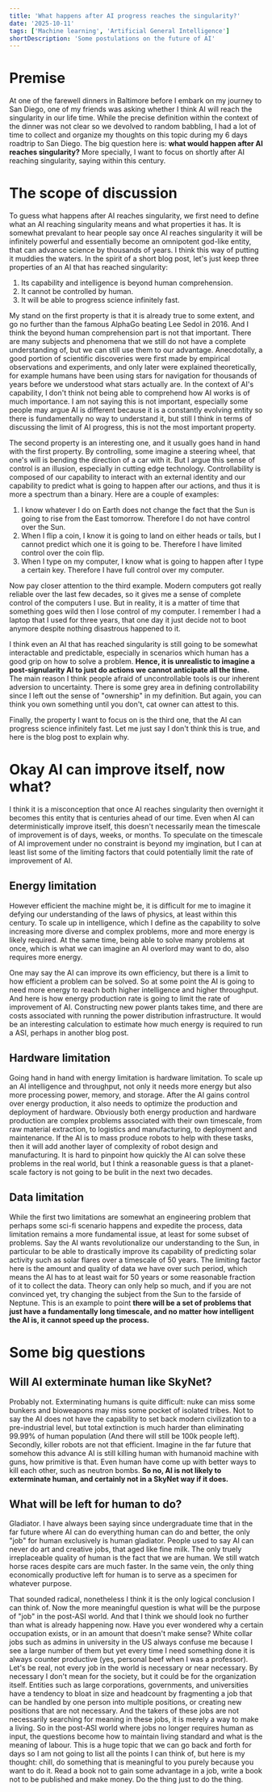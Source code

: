 ```yaml
---
title: 'What happens after AI progress reaches the singularity?'
date: '2025-10-11'
tags: ['Machine learning', 'Artificial General Intelligence']
shortDescription: 'Some postulations on the future of AI'
---
```


# Premise

At one of the farewell dinners in Baltimore before I embark on my journey to San Diego, one of my friends was asking whether I think AI will reach the singularity in our life time. While the precise definition within the context of the dinner was not clear so we devolved to random babbling, I had a lot of time to collect and organize my thoughts on this topic during my 6 days roadtrip to San Diego. The big question here is: **what would happen after AI reaches singularity?** More specially, I want to focus on shortly after AI reaching singularity, saying within this century.

# The scope of discussion

To guess what happens after AI reaches singularity, we first need to define what an AI reaching singularity means and what properties it has.
It is somewhat prevalant to hear people say once AI reaches singularity it will be infinitely powerful and essentially become an omnipotent god-like entity, that can advance science by thousands of years. I think this way of putting it muddies the waters. In the spirit of a short blog post, let's just keep three properties of an AI that has reached singularity:

1. Its capability and intelligence is beyond human comprehension.
2. It cannot be controlled by human.
2. It will be able to progress science infinitely fast.

My stand on the first property is that it is already true to some extent, and go no further than the famous AlphaGo beating Lee Sedol in 2016. And I think the beyond human comprehension part is not that important. There are many subjects and phenomena that we still do not have a complete understanding of, but we can still use them to our advantage. Anecdotally, a good portion of scientific discoveries were first made by empirical observations and experiments, and only later were explained theoretically, for example humans have been using stars for navigation for thousands of years before we understood what stars actually are. In the context of AI's capability, I don't think not being able to comprehend how AI works is of much importance. I am not saying this is not important, especially some people may argue AI is different because it is a constantly evolving entity so there is fundamentally no way to understand it, but still I think in terms of discussing the limit of AI progress, this is not the most important property.

The second property is an interesting one, and it usually goes hand in hand with the first property. By controlling, some imagine a steering wheel, that one's will is bending the direction of a car with it. But I argue this sense of control is an illusion, especially in cutting edge technology. Controllability is composed of our capability to interact with an external identity and our capability to predict what is going to happen after our actions, and thus it is more a spectrum than a binary. Here are a couple of examples:

1. I know whatever I do on Earth does not change the fact that the Sun is going to rise from the East tomorrow. Therefore I do not have control over the Sun.
2. When I flip a coin, I know it is going to land on either heads or tails, but I cannot predict which one it is going to be. Therefore I have limited control over the coin flip.
3. When I type on my computer, I know what is going to happen after I type a certain key. Therefore I have full control over my computer.

Now pay closer attention to the third example. Modern computers got really reliable over the last few decades, so it gives me a sense of complete control of the computers I use. But in reality, it is a matter of time that something goes wild then I lose control of my computer. I remember I had a laptop that I used for three years, that one day it just decide not to boot anymore despite nothing disastrous happened to it.

I think even an AI that has reached singularity is still going to be somewhat interactable and predictable, especially in scenarios which human has a good grip on how to solve a problem. **Hence, it is unrealistic to imagine a post-signularity AI to just do actions we cannot anticipate all the time.** The main reason I think people afraid of uncontrollable tools is our inherent adversion to uncertainty. There is some grey area in defining controllability since I left out the sense of "ownership" in my definition. But again, you can think you own something until you don't, cat owner can attest to this.

Finally, the property I want to focus on is the third one, that the AI can progress science infinitely fast. Let me just say I don't think this is true, and here is the blog post to explain why.

# Okay AI can improve itself, now what?

I think it is a misconception that once AI reaches singularity then overnight it becomes this entity that is centuries ahead of our time. Even when AI can deterministically improve itself, this doesn't necessarily mean the timescale of improvement is of days, weeks, or months. To speculate on the timescale of AI improvement under no constraint is beyond my imgination, but I can at least list some of the limiting factors that could potentially limit the rate of improvement of AI.

## Energy limitation

However efficient the machine might be, it is difficult for me to imagine it defying our understanding of the laws of physics, at least within this century. To scale up in intelligence, which I define as the capability to solve increasing more diverse and complex problems, more and more energy is likely required. At the same time, being able to solve many problems at once, which is what we can imagine an AI overlord may want to do, also requires more energy.

One may say the AI can improve its own efficiency, but there is a limit to how efficient a problem can be solved. So at some point the AI is going to need more energy to reach both higher intelligence and higher throughput. And here is how energy production rate is going to limit the rate of improvement of AI.
Constructing new power plants takes time, and there are costs associated with running the power distribution infrastructure. It would be an interesting calculation to estimate how much energy is required to run a ASI, perhaps in another blog post.

## Hardware limitation

Going hand in hand with energy limitation is hardware limitation. To scale up an AI intelligence and throughput, not only it needs more energy but also more processing power, memory, and storage. After the AI gains control over energy production, it also needs to optimize the production and deployment of hardware. Obviously both energy production and hardware production are complex problems associated with their own timescale, from raw material extraction, to logistics and manufacturing, to deployment and maintenance. If the AI is to mass produce robots to help with these tasks, then it will add another layer of complexity of robot design and manufacturing. It is hard to pinpoint how quickly the AI can solve these problems in the real world, but I think a reasonable guess is that a planet-scale factory is not going to be bulit in the next two decades. 

## Data limitation

While the first two limitations are somewhat an engineering problem that perhaps some sci-fi scenario happens and expedite the process, data limitation remains a more fundamental issue, at least for some subset of problems. Say the AI wants revolutionalize our understanding to the Sun, in particular to be able to drastically improve its capability of predicting solar activity such as solar flares over a timescale of 50 years. The limiting factor here is the amount and quality of data we have over such period, which means the AI has to at least wait for 50 years or some reasonable fraction of it to collect the data. Theory can only help so much, and if you are not convinced yet, try changing the subject from the Sun to the farside of Neptune.
This is an example to point **there will be a set of problems that just have a fundamentally long timescale, and no matter how intelligent the AI is, it cannot speed up the process.**

# Some big questions

## Will AI exterminate human like SkyNet?

Probably not. Exterminating humans is quite difficult: nuke can miss some bunkers and bioweapons may miss some pocket of isolated tribes. Not to say the AI does not have the capability to set back modern civilization to a pre-industrial level, but total extinction is much harder than eliminating 99.99% of human population (And there will still be 100k people left).
Secondly, killer robots are not that efficient. Imagine in the far future that somehow this advance AI is still killing human with humanoid machine with guns, how primitive is that. Even human have come up with better ways to kill each other, such as neutron bombs. **So no, AI is not likely to exterminate human, and certainly not in a SkyNet way if it does.**

## What will be left for human to do?

Gladiator. I have always been saying since undergraduate time that in the far future where AI can do everything human can do and better, the only "job" for human exclusively is human gladiator. People used to say AI can never do art and creative jobs, that aged like fine milk. The only truely irreplaceable quality of human is the fact that we are human. We still watch horse races despite cars are much faster. In the same vein, the only thing economically productive left for human is to serve as a specimen for whatever purpose.

That sounded radical, nonetheless I think it is the only logical conclusion I can think of. Now the more meaningful question is what will be the purpose of "job" in the post-ASI world. And that I think we should look no further than what is already happening now. Have you ever wondered why a certain occupation exists, or in an amount that doesn't make sense? White collar jobs such as admins in university in the US always confuse me because I see a large number of them but yet every time I need something done it is always counter productive (yes, personal beef when I was a professor).
Let's be real, not every job in the world is necessary or near necessary. By necessary I don't mean for the society, but it could be for the organization itself. Entities such as large corporations, governments, and universities have a tendency to bloat in size and headcount by fragmenting a job that can be handled by one person into multiple positions, or creating new positions that are not necessary.
And the takers of these jobs are not necessarily searching for meaning in these jobs, it is merely a way to make a living. So in the post-ASI world where jobs no longer requires human as input, the questions become how to maintain living standard and what is the meaning of labour. This is a huge topic that we can go back and forth for days so I am not going to list all the points I can think of, but here is my thought: chill, do something that is meaningful to you purely because you want to do it. Read a book not to gain some advantage in a job, write a book not to be published and make money. Do the thing just to do the thing. 



